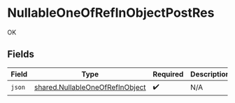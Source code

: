 # NullableOneOfRefInObjectPostRes

OK


## Fields

| Field                                                                                     | Type                                                                                      | Required                                                                                  | Description                                                                               |
| ----------------------------------------------------------------------------------------- | ----------------------------------------------------------------------------------------- | ----------------------------------------------------------------------------------------- | ----------------------------------------------------------------------------------------- |
| `json`                                                                                    | [shared.NullableOneOfRefInObject](../../../sdk/models/shared/nullableoneofrefinobject.md) | :heavy_check_mark:                                                                        | N/A                                                                                       |